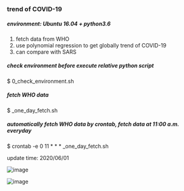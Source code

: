 ### trend of COVID-19 
##### environment: Ubuntu 16.04 + python3.6

1. fetch data from WHO
2. use polynomial regression to get globally trend of COVID-19
3. can compare with SARS

##### check environment before execute relative python script
$ 0_check_environment.sh

##### fetch WHO data
$ _one_day_fetch.sh

##### automatically fetch WHO data by crontab, fetch data at 11:00 a.m. everyday
$ crontab -e
  0 11 * * * <path of fetch script>_one_day_fetch.sh

update time: 2020/06/01

![image](https://github.com/melody26613/covid19_trend/blob/master/pic/gif/covid19-20200601.gif)

![image](https://github.com/melody26613/covid19_trend/blob/master/pic/sars.jpg)
